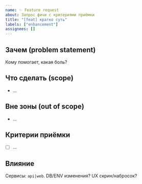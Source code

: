 ```yaml
---
name: ✨ Feature request
about: Запрос фичи с критериями приёмки
title: "[feat] кратко суть"
labels: ["enhancement"]
assignees: []
---
```


## Зачем (problem statement)
Кому помогает, какая боль?

## Что сделать (scope)
- …

## Вне зоны (out of scope)
- …

## Критерии приёмки
- [ ] …

## Влияние
Сервисы: `api|web`. DB/ENV изменения? UX скрин/набросок?

